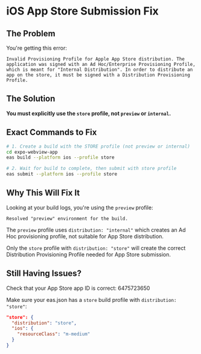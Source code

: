 # iOS App Store Submission Fix

## The Problem

You're getting this error:

```
Invalid Provisioning Profile for Apple App Store distribution. The application was signed with an Ad Hoc/Enterprise Provisioning Profile, which is meant for "Internal Distribution". In order to distribute an app on the store, it must be signed with a Distribution Provisioning Profile.
```

## The Solution

**You must explicitly use the `store` profile, not `preview` or `internal`.**

## Exact Commands to Fix

```bash
# 1. Create a build with the STORE profile (not preview or internal)
cd expo-webview-app
eas build --platform ios --profile store

# 2. Wait for build to complete, then submit with store profile
eas submit --platform ios --profile store
```

## Why This Will Fix It

Looking at your build logs, you're using the `preview` profile:
```
Resolved "preview" environment for the build.
```

The `preview` profile uses `distribution: "internal"` which creates an Ad Hoc provisioning profile, not suitable for App Store distribution.

Only the `store` profile with `distribution: "store"` will create the correct Distribution Provisioning Profile needed for App Store submission.

## Still Having Issues?

Check that your App Store app ID is correct: 6475723650

Make sure your eas.json has a `store` build profile with `distribution: "store"`:

```json
"store": {
  "distribution": "store",
  "ios": {
    "resourceClass": "m-medium"
  }
}
```
